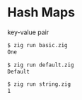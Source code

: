 # Hash Maps

key-value pair

```bash
$ zig run basic.zig
One
```

```bash
$ zig run default.zig
Default
```

```bash
$ zig run string.zig
1
```
